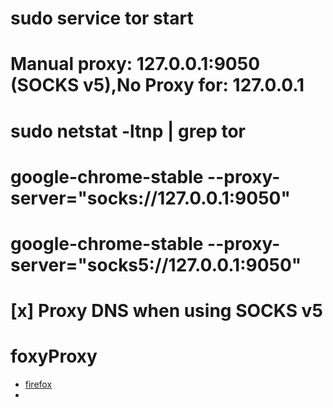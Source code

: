 
# sudo service tor start 
# Manual proxy: 127.0.0.1:9050 (SOCKS v5),No Proxy for: 127.0.0.1 
# sudo netstat -ltnp | grep tor
# google-chrome-stable --proxy-server="socks://127.0.0.1:9050"
# google-chrome-stable --proxy-server="socks5://127.0.0.1:9050"
# [x] Proxy DNS when using SOCKS v5
# foxyProxy
- [firefox](https://addons.mozilla.org/en-US/firefox/addon/foxyproxy-standard/)
- 
